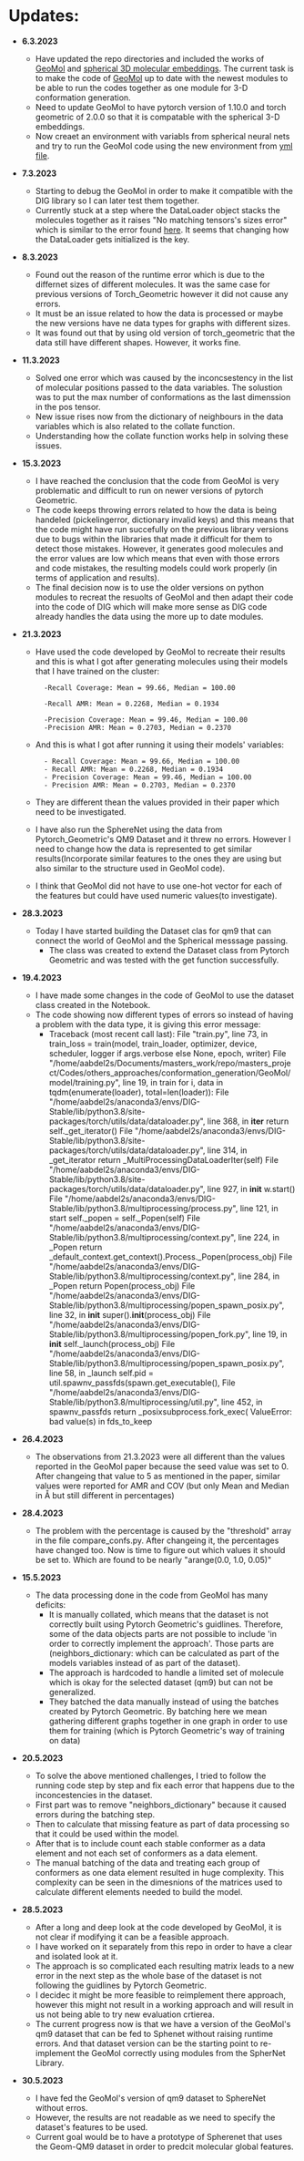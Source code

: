 # Updates:
- **6.3.2023**
    - Have updated the repo directories and included the works of [GeoMol](/Codes/others_approaches/conformation_generation/GeoMol) and [spherical 3D molecular embeddings](/Codes/others_approaches/embeddings_nets/DIG). The current task is to make the code of [GeoMol](/Codes/others_approaches/conformation_generation/GeoMol) up to date with the newest modules to be able to run the codes together as one module for 3-D conformation generation. 
    - Need to update GeoMol to have pytorch version of 1.10.0 and torch geometric of 2.0.0 so that it is compatable with the spherical 3-D embeddings. 
    - Now creaet an environment with variabls from spherical neural nets and try to run the GeoMol code using the new environment from [yml file](/Codes/others_approaches/embeddings_nets/DIG/docs/environment.yaml). 
- **7.3.2023**
    - Starting to debug the GeoMol in order to make it compatible with the DIG library so I can later test them together.
    - Currently stuck at a step where the DataLoader object stacks the molecules together as it raises "No matching tensors's sizes error" which is similar to the error found [here](https://forums.fast.ai/t/runtimeerror-in-dataloader-worker-process-0/56019). It seems that changing how the DataLoader gets initialized is the key.
- **8.3.2023**
    - Found out the reason of the runtime error which is due to the differnet sizes of different molecules. It was the same case for previous versions of Torch_Geometric however it did not cause any errors. 
    - It must be an issue related to how the data is processed or maybe the new versions have ne data types for graphs with different sizes.
    - It was found out that by using old version of torch_geometric that the data still have different shapes. However, it works fine.
- **11.3.2023**
    - Solved one error which was caused by the inconcsestency in the list of molecular positions passed to the data variables. The solustion was to put the max number of conformations as the last dimenssion in the pos tensor.
    - New issue rises now from the dictionary of neighbours in the data variables which is also related to the collate function.
    - Understanding how the collate function works help  in solving these issues. 
- **15.3.2023**
    - I have reached the conclusion that the code from GeoMol is very problematic and difficult to run on newer versions of pytorch Geometric. 
    - The code keeps throwing errors related to how the data is being handeled (pickelingerror, dictionary invalid keys) and this means that the code might have run succefully on the previous library versions due to bugs within the libraries that made it difficult for them to detect those mistakes. However, it generates good molecules and the error values are low which means that even with those errors and code mistakes, the resulting models could work properly (in terms of application and results). 
    - The final decision now is to use the older versions on python modules to recreat the resuolts of GeoMol and then adapt their code into the code of DIG which will make more sense as DIG code already handles the data using the more up to date modules.
- **21.3.2023**
    - Have used the code developed by GeoMol to recreate their results and this is what I got after generating molecules using their models  that I have trained on the cluster:

            -Recall Coverage: Mean = 99.66, Median = 100.00

            -Recall AMR: Mean = 0.2268, Median = 0.1934

            -Precision Coverage: Mean = 99.46, Median = 100.00
            -Precision AMR: Mean = 0.2703, Median = 0.2370
    - And this is what I got after running it using their models' variables:
            
            - Recall Coverage: Mean = 99.66, Median = 100.00
            - Recall AMR: Mean = 0.2268, Median = 0.1934
            - Precision Coverage: Mean = 99.46, Median = 100.00
            - Precision AMR: Mean = 0.2703, Median = 0.2370
    - They are different thean the values provided in their paper which need to be investigated.

    - I have also run the SphereNet using the data from Pytorch_Geometric's QM9 Dataset and it threw no errors. However I need to change how the data is represented to get similar results(Incorporate similar features to the ones they are using but also similar to the structure used in GeoMol code). 
    - I think that GeoMol did not have to use one-hot vector for each of the features but could have used numeric values(to investigate). 
- **28.3.2023**
    - Today I have started building the Dataset clas for qm9 that can connect the world of GeoMol and the Spherical messsage passing. 
        - The class was created to extend the Dataset class from Pytorch Geometric and was tested with the get function successfully.
- **19.4.2023**
    - I have made some changes in the code of GeoMol to use the dataset class created in the Notebook. 
    - The code showing now different types of errors so instead of having a problem with the data type, it is giving this error message: 
        - Traceback (most recent call last):
  File "train.py", line 73, in <module>
    train_loss = train(model, train_loader, optimizer, device, scheduler, logger if args.verbose else None, epoch, writer)
  File "/home/aabdel2s/Documents/masters_work/repo/masters_project/Codes/others_approaches/conformation_generation/GeoMol/model/training.py", line 19, in train
    for i, data in tqdm(enumerate(loader), total=len(loader)):
  File "/home/aabdel2s/anaconda3/envs/DIG-Stable/lib/python3.8/site-packages/torch/utils/data/dataloader.py", line 368, in __iter__
    return self._get_iterator()
  File "/home/aabdel2s/anaconda3/envs/DIG-Stable/lib/python3.8/site-packages/torch/utils/data/dataloader.py", line 314, in _get_iterator
    return _MultiProcessingDataLoaderIter(self)
  File "/home/aabdel2s/anaconda3/envs/DIG-Stable/lib/python3.8/site-packages/torch/utils/data/dataloader.py", line 927, in __init__
    w.start()
  File "/home/aabdel2s/anaconda3/envs/DIG-Stable/lib/python3.8/multiprocessing/process.py", line 121, in start
    self._popen = self._Popen(self)
  File "/home/aabdel2s/anaconda3/envs/DIG-Stable/lib/python3.8/multiprocessing/context.py", line 224, in _Popen
    return _default_context.get_context().Process._Popen(process_obj)
  File "/home/aabdel2s/anaconda3/envs/DIG-Stable/lib/python3.8/multiprocessing/context.py", line 284, in _Popen
    return Popen(process_obj)
  File "/home/aabdel2s/anaconda3/envs/DIG-Stable/lib/python3.8/multiprocessing/popen_spawn_posix.py", line 32, in __init__
    super().__init__(process_obj)
  File "/home/aabdel2s/anaconda3/envs/DIG-Stable/lib/python3.8/multiprocessing/popen_fork.py", line 19, in __init__
    self._launch(process_obj)
  File "/home/aabdel2s/anaconda3/envs/DIG-Stable/lib/python3.8/multiprocessing/popen_spawn_posix.py", line 58, in _launch
    self.pid = util.spawnv_passfds(spawn.get_executable(),
  File "/home/aabdel2s/anaconda3/envs/DIG-Stable/lib/python3.8/multiprocessing/util.py", line 452, in spawnv_passfds
    return _posixsubprocess.fork_exec(
ValueError: bad value(s) in fds_to_keep
- **26.4.2023**
  - The observations from 21.3.2023 were all different than the values reported in the GeoMol paper because the seed value was set to 0. After changeing that value to 5 as mentioned in the paper, similar values were reported for AMR and COV (but only Mean and Median in Å but still different in percentages)
- **28.4.2023**
  - The problem with the percentage is caused by the "threshold" array in the file compare_confs.py. After changeing it, the percentages have changed too. Now is time to figure out which values it should be set to. Which are found to be nearly "arange(0.0, 1.0, 0.05)"

- **15.5.2023**
  - The data processing done in the code from GeoMol has many deficits:
    - It is manually collated, which means that the dataset is not correctly built using Pytorch Geometric's guidlines. Therefore, some of the data objects parts are not possible to include 'in order to correctly implement the approach'. Those parts are (neighbors_dictionary: which can be calculated as part of the models variables instead of as part of the dataset). 
    - The approach is hardcoded to handle a limited set of molecule which is okay for the selected dataset (qm9) but can not be generalized. 
    - They batched the data manually instead of using the batches created by Pytorch Geometric. By batching here we mean gathering different graphs together in one graph in order to use them for training (which is Pytorch Geometric's way of training on data) 
- **20.5.2023**
  - To solve the above mentioned challenges, I tried to follow the running code step by step and fix each error that happens due to the inconcestencies in the dataset. 
  - First part was to remove "neighbors_dictionary" because it caused errors during the batching step. 
  - Then to calculate that missing feature as part of data processing so that it could be used within the model.
  - After that is to include count each stable conformer as a data element and not each set of conformers as a data element.
  - The manual batching of the data and treating each group of conformers as one data element resulted in huge complexity. This complexity can be seen in the dimesnions of the matrices used to calculate different elements needed to build the model.
- **28.5.2023**
  - After a long and deep look at the code developed by GeoMol, it is not clear if modifying it can be a feasible approach.
  - I have worked on it separately from this repo in order to have a clear and isolated look at it. 
  - The approach is so complicated each resulting matrix leads to a new error in the next step as the whole base of the dataset is not following the guidlines by Pytorch Geometric. 
  - I decidec it might be more feasible to reimplement there approach, however this might not result in a working approach and will result in us not being able to try new evaluation crtierea. 
  - The current progress now is that we have a version of the GeoMol's qm9 dataset that can be fed to Sphenet without raising runtime errors. And that dataset version can be the starting point to re-implement the GeoMol correctly using modules from the SpherNet Library.
- **30.5.2023**
  - I have fed the GeoMol's version of qm9 dataset to SphereNet without erros. 
  - However, the results are not readable as we need to specify the dataset's features to be used. 
  - Current goal would be to have a prototype of Spherenet that uses the Geom-QM9 dataset in order to predcit molecular global features.